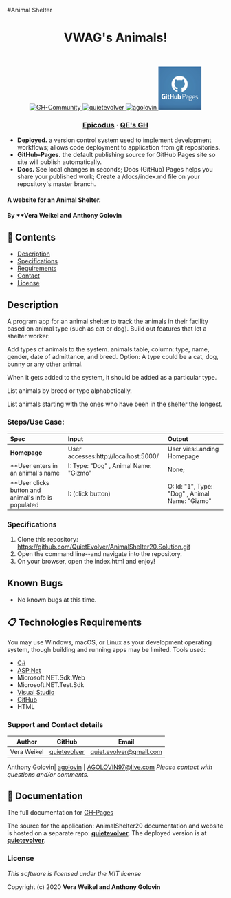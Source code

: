 #Animal Shelter

<h1 align="center">VWAG's Animals!
  <a href="https://github.com/QuietEvolver/AnimalShelter20">     
  </a>
</h1>

<p align="center">
  <strong></strong><br>
</p>

<p align="center">

  <a href="https://github.blog/category/community/">
    <img src="https://github.blog/wp-content/uploads/2019/01/Community@2x.png" width=100px alt="GH-Community" />
  </a>
  <a href="https://github.com/arynsh/AnimalShelter20.Solution.git">
    <img src="https://avatars2.githubusercontent.com/u/55602501?s=460&v=4" width=100px alt="quietevolver" />
  </a>
  <a href="https://github.com/agolovin/AnimalShelter.Solution.git">
    <img src="https://avatars1.githubusercontent.com/u/53847662?s=400&v=4" width=100px alt="agolovin" />
  </a>
  <a href="https://github.blog/2016-08-22-publish-your-project-documentation-with-github-pages/">
    <img src="https://raw.githubusercontent.com/github/explore/80688e429a7d4ef2fca1e82350fe8e3517d3494d/collections/github-pages-examples/github-pages-examples.png" width=100px alt="gh-pages" />
  </a>
</p>

<h3 align="center">

  [Epicodus](https://www.epicodus.com/)
  <span> · </span>
  [QE's GH](https://github.com/QuietEvolver/AnimalShelter20.Solution.git)

</h3>

- **Deployed.** a version control system used to implement development workflows; allows code deployment to application from git repositories.
- **GitHub-Pages.** the default publishing source for GitHub Pages site so site will publish automatically.
- **Docs.** See local changes in seconds; Docs (GitHub) Pages helps you share your published work; Create a /docs/index.md file on your repository's master branch.


#### A website for an Animal Shelter.

#### By **Vera Weikel and Anthony Golovin
## 🎉 Contents

- [Description](#-description)
- [Specifications](#-specifications)
- [Requirements](#-epicodus)
- [Contact](#-contact)
- [License](#-license)

## Description
A program app for an animal shelter to track the animals in their facility based on animal type (such as cat or dog). Build out features that let a shelter worker:

Add types of animals to the system. animals table, column: type, name, gender, date of admittance, and breed. Option: A type could be a cat, dog, bunny or any other animal.

When it gets added to the system, it should be added as a particular type.

List animals by breed or type alphabetically.

List animals starting with the ones who have been in the shelter the longest.

### Steps/Use Case:
| Spec | Input | Output |
| :-------------     | :------------ | :------------- |
| **Homepage** | User accesses:http://localhost:5000/| User vies:Landing Homepage |
| **User enters in an animal's name | I: Type: "Dog" , Animal Name: "Gizmo" | None;|
| **User clicks button and animal's info is populated | I: (click button) | O: Id: "1", Type: "Dog" , Animal Name: "Gizmo"|

### Specifications

1. Clone this repository: https://github.com/QuietEvolver/AnimalShelter20.Solution.git
2. Open the command line--and navigate into the repository.
3. On your browser, open the index.html and enjoy!

## Known Bugs
* No known bugs at this time.

## 📋 Technologies Requirements
 You may use Windows, macOS, or Linux as your development operating system, though building and running apps may be limited.
 Tools used:  
* [C#](https://docs.microsoft.com/en-us/dotnet/csharp/)
* [ASP.Net](https://dotnet.microsoft.com/apps/aspnet)
* Microsoft.NET.Sdk.Web
* Microsoft.NET.Test.Sdk
* [Visual Studio](https://www.visualstudiocommunity.com)
* [GitHub](https://www.github.com)
* HTML
 
### Support and Contact details
| Author | GitHub | Email |
|--------|:------:|:-----:|
| Vera Weikel| [quietevolver](https://github.com/quietevolver) |  [quiet.evolver@gmail.com](mailto:quietevolver@gmail.com)

Anthony Golovin| [agolovin](https://github.com/agolovin) |  [AGOLOVIN97@live.com](mailto:AGOLOVIN97@live.com)
_Please contact with questions and/or comments._


## 📖 Documentation

The full documentation for [GH-Pages](https://github.blog/2016-08-22-publish-your-project-documentation-with-github-pages/)

The source for the application: AnimalShelter20 documentation and website is hosted on a separate repo: [**quietevolver**][repo-website]. The deployed version is at [**quietevolver**](https://quietevolver.github.io/AnimalShelter20.Solution/).

[docs]: https://github.com/QuietEvolver/AnimalShelter20.Solution.git
[repo-website]: https://github.com/QuietEvolver/AnimalShelter20.Solution.git


### License

*This software is licensed under the MIT license*

Copyright (c) 2020 **Vera Weikel and Anthony Golovin**

